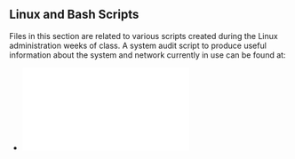 ## Linux and Bash Scripts

Files in this section are related to various scripts created during the Linux administration weeks of class.
A system audit script to produce useful information about the system and network currently in use can be found at:
- ![System audit script](Scripts/system_audit_script.sh)
